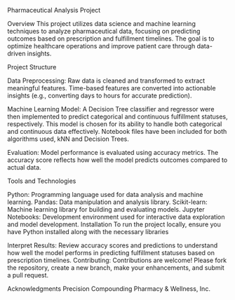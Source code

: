 Pharmaceutical Analysis Project

Overview
This project utilizes data science and machine learning techniques to analyze pharmaceutical data, focusing on predicting outcomes based on prescription and fulfillment timelines. The goal is to optimize healthcare operations and improve patient care through data-driven insights. 

Project Structure

Data Preprocessing: Raw data is cleaned and transformed to extract meaningful features. Time-based features are converted into actionable insights (e.g., converting days to hours for accurate prediction).

Machine Learning Model: A Decision Tree classifier and regressor were then implemented to predict categorical and continuous fulfillment statuses, respectively. This model is chosen for its ability to handle both categorical and continuous data effectively. Notebook files have been included for both algorithms used, kNN and Decision Trees.

Evaluation: Model performance is evaluated using accuracy metrics. The accuracy score reflects how well the model predicts outcomes compared to actual data.

Tools and Technologies

Python: Programming language used for data analysis and machine learning.
Pandas: Data manipulation and analysis library.
Scikit-learn: Machine learning library for building and evaluating models.
Jupyter Notebooks: Development environment used for interactive data exploration and model development.
Installation
To run the project locally, ensure you have Python installed along with the necessary libraries

Interpret Results:
Review accuracy scores and predictions to understand how well the model performs in predicting fulfillment statuses based on prescription timelines.
Contributing:
Contributions are welcome! Please fork the repository, create a new branch, make your enhancements, and submit a pull request.

Acknowledgments
Precision Compounding Pharmacy & Wellness, Inc.
